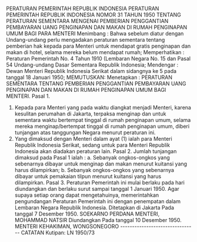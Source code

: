 PERATURAN PEMERINTAH REPUBLIK INDONESIA PERATURAN PEMERINTAH REPUBLIK INDONESIA NOMOR 31 TAHUN 1950 TENTANG PERATURAN SEMENTARA MENGENAI PEMBERIAN PENGGANTIAN PEMBAYARAN UANG PENGINAPAN DAN MAKAN DI RUMAH PENGINAPAN UMUM BAGI PARA MENTERI
Menimbang :
 Bahwa sebelum diatur dengan Undang-undang perlu mengadakan peraturan sementara tentang pemberian hak kepada para Menteri untuk mendapat gratis penginapan dan makan di hotel, selama mereka belum mendapat rumah; Memperhatikan : Peraturan Pemerintah No. 4 Tahun 1910 (Lembaran Negara No. 15 dan Pasal 54 Undang-undang Dasar Sementara Republik Indonesia; Mendengar : Dewan Menteri Republik Indonesia Serikat dalam sidangnya ke 5 pada tanggal 18 Januari 1950;
MEMUTUSKAN:
 Menetapkan : PERATURAN SEMENTARA TENTANG PEMBERIAN PENGGANTIAN PEMBAYARAN UANG PENGINAPAN DAN MAKAN DI RUMAH PENGINAPAN UMUM BAGI MENTERI. Pasal 1.
1. Kepada para Menteri yang pada waktu diangkat menjadi Menteri, karena kesulitan perumahan di Jakarta, terpaksa menginap dan untuk sementara waktu bertempat tinggal di rumah penginapan umum, selama mereka menginap/bertempat tinggal di rumah penginapan umum, diberi tunjangan atas tanggungan Negara menurut peraturan ini.
2. Yang dimaksud dengan Menteri dalam ayat (1) ialah para Menteri Republik Indonesia Serikat, sedang untuk para Menteri Republik Indonesia akan diadakan peraturan lain. Pasal 2. Jumlah tunjangan dimaksud pada Pasal 1 ialah :
a. Sebanyak ongkos-ongkos yang sebenarnya dibayar untuk menginap dan makan menurut kuitansi yang harus dilampirkan;
b. Sebanyak ongkos-ongkos yang sebenarnya dibayar untuk pemakaian tilpun menurut kuitansi yang harus dilampirkan. Pasal 3. Peraturan Pemerintah ini mulai berlaku pada hari diundangkan dan berlaku surut sampai tanggal 1 Januari 1950. Agar supaya setiap orang dapat mengetahuinya, memerintahkan pengundangan Peraturan Pemerintah ini dengan penempatan dalam Lembaran Negara Republik Indonesia. Ditetapkan di Jakarta Pada tanggal 7 Desember 1950. SOEKARNO PERDANA MENTERI, MOHAMMAD NATSIR Diundangkan Pada tanggal 10 Desember 1950. MENTERI KEHAKIMAN, WONGSONEGORO -------------------------------- CATATAN Kutipan: LN 1950/73